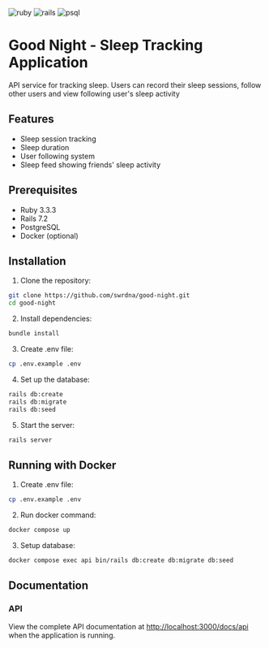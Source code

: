 ![ruby](https://img.shields.io/badge/Ruby-%23CC342D?logo=ruby)
![rails](https://img.shields.io/badge/Rails-%23CC0000?logo=rubyonrails)
![psql](https://img.shields.io/badge/PostgreSQL-%234169E1?logo=postgresql&logoColor=%23ffffff)

# Good Night - Sleep Tracking Application

API service for tracking sleep. Users can record their sleep sessions, follow other users and view following user's sleep activity

## Features

- Sleep session tracking
- Sleep duration
- User following system
- Sleep feed showing friends' sleep activity

## Prerequisites

- Ruby 3.3.3
- Rails 7.2
- PostgreSQL
- Docker (optional)

## Installation

1. Clone the repository:

```bash
git clone https://github.com/swrdna/good-night.git
cd good-night
```

2. Install dependencies:

```bash
bundle install
```

3. Create .env file:

```bash
cp .env.example .env
```

4. Set up the database:

```bash
rails db:create
rails db:migrate
rails db:seed
```

5. Start the server:

```bash
rails server
```

## Running with Docker

1. Create .env file:

```bash
cp .env.example .env
```

2. Run docker command:

```bash
docker compose up
```

3. Setup database:

```bash
docker compose exec api bin/rails db:create db:migrate db:seed
```

## Documentation

### API

View the complete API documentation at [http://localhost:3000/docs/api](http://localhost:3000/docs/api) when the application is running.
